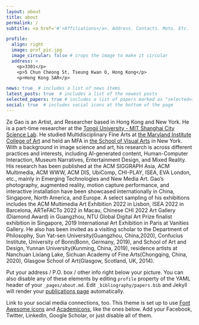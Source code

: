 ```yaml
---
layout: about
title: about
permalink: /
subtitle: <a href='#'>Affiliations</a>. Address. Contacts. Moto. Etc.

profile:
  align: right
  image: prof_pic.jpg
  image_circular: false # crops the image to make it circular
  address: >
    <p>3301</p>
    <p>5 Chun Cheong St, Tseung Kwan O, Hong Kong</p>
    <p>Hong Kong SAR</p>

news: true  # includes a list of news items
latest_posts: true  # includes a list of the newest posts
selected_papers: true # includes a list of papers marked as "selected={true}"
social: true  # includes social icons at the bottom of the page
---
```


Ze Gao is an Artist, and Researcher based in Hong Kong and New York. He is a part-time researcher at the [Tongji University - MIT Shanghai City Science Lab](https://www.media.mit.edu/projects/city-science-lab-shanghai/overview/). He studied Multidisciplinary Fine Arts at [the Maryland Institute College of Art](https://www.mica.edu) and held an MFA in [the School of Visual Arts](https://sva.edu) in New York. With a background in image science and art, his research is across different practices and interests, including AI-generated content, Human-Computer Interaction, Museum Narratives, Entertainment Design, and Mixed Reality. His research has been published at the ACM SIGGRAPH Asia, ACM Multimedia, ACM WWW, ACM DIS, UbiComp, CHI-PLAY, ISEA, EVA London, etc., mainly in Emerging Technologies and New Media Art. Gao’s photography, augmented reality, motion capture performance, and interactive installation have been showcased internationally in China, Singapore, North America, and Europe. A select sampling of his exhibitions includes the ACM Multimedia Art Exhibition 2022 in Lisbon, ISEA 2022 in Barcelona, ARTeFACTo 2022 in Macau, Chinese CHI 2022 Art Gallery (Diamond Award) in Guangzhou, NTU Global Digital Art Prize finalist exhibition in Singapore, 2019 International Art Exhibition in Paris at Vanities Gallery. He also has been invited as a visiting scholar to the Department of Philosophy, Sun Yat-sen University(Guangzhou, China,2020), Confucius Institute, University of Bonn(Bonn, Germany, 2019), and School of Art and Design, Yunnan University(Kunming, China, 2019), residence artists at Nanchuan Lixiang Lake, Sichuan Academy of Fine Arts(Chongqing, China, 2020), Glasgow School of Art(Glasgow, Scotland, UK, 2014). 

Put your address / P.O. box / other info right below your picture. You can also disable any of these elements by editing `profile` property of the YAML header of your `_pages/about.md`. Edit `_bibliography/papers.bib` and Jekyll will render your [publications page](/al-folio/publications/) automatically.

Link to your social media connections, too. This theme is set up to use [Font Awesome icons](http://fortawesome.github.io/Font-Awesome/) and [Academicons](https://jpswalsh.github.io/academicons/), like the ones below. Add your Facebook, Twitter, LinkedIn, Google Scholar, or just disable all of them.
